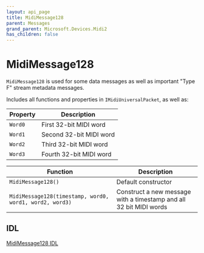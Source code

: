```yaml
---
layout: api_page
title: MidiMessage128
parent: Messages
grand_parent: Microsoft.Devices.Midi2
has_children: false
---
```


# MidiMessage128

`MidiMessage128` is used for some data messages as well as important "Type F" stream metadata messages.

Includes all functions and properties in `IMidiUniversalPacket`, as well as:

| Property | Description |
| -------- | ----------- |
| `Word0` | First 32-bit MIDI word |
| `Word1` | Second 32-bit MIDI word |
| `Word2` | Third 32-bit MIDI word |
| `Word3` | Fourth 32-bit MIDI word |

| Function | Description |
| -------- | ----------- |
| `MidiMessage128()` | Default constructor |
| `MidiMessage128(timestamp, word0, word1, word2, word3)` | Construct a new message with a timestamp and all 32 bit MIDI words |

## IDL

[MidiMessage128 IDL](https://github.com/microsoft/MIDI/blob/main/src/app-sdk/winrt-core/MidiMessage128.idl)
